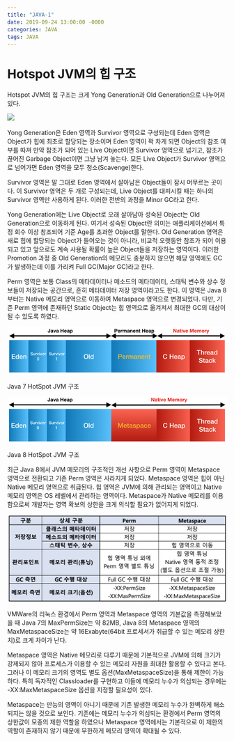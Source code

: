 ```yaml
---
title: "JAVA-1"
date: 2019-09-24 13:00:00 -0000
categories: JAVA
tags: JAVA
---
```


# Hotspot JVM의 힙 구조

Hotspot JVM의 힙 구조는 크게 Yong Generation과 Old Generation으로 나누어져 있다.

![](https://github.com/77loopin/77loopin.github.io/blob/master/_resources/hotspot_jvm_heap_structure\.png)

Yong Generation은 Eden 영역과 Survivor 영역으로 구성되는데 Eden 영역은 Object가 힙에 최초로 할당되는 장소이며 Eden 영역이 꽉 차게 되면 Object의 참조 여부를 따져 만약 참조가 되어 있는 Live Object이면 Survivor 영역으로 넘기고, 참조가 끊어진 Garbage Object이면 그냥 남겨 놓는다. 모든 Live Object가 Survivor 영역으로 넘어가면 Eden 영역을 모두 청소(Scavenge)한다.

Survivor 영역은 말 그대로 Eden 영역에서 살아남은 Object들이 잠시 머무르는 곳이다. 이 Survivor 영역은 두 개로 구성되는데, Live Object를 대피시킬 때는 하나의 Survivor 영역만 사용하게 된다. 이러한 전반의 과정을 Minor GC라고 한다.

Yong Generation에는 Live Object로 오래 살아남아 성숙된 Object는 Old Generation으로 이동하게 된다. 여기서 성숙된 Object란 의미는 애플리케이션에서 특정 회수 이상 참조되어 기준 Age를 초과한 Object를 말한다. Old Generation 영역은 새로 힙에 할당되는 Object가 들어오는 것이 아니라, 비교적 오랫동안 참조가 되어 이용되고 있고 앞으로도 계속 사용될 확률이 높은 Object들을 저장하는 영역이다. 이러한 Promotion 과정 중 Old Generation의 메모리도 충분하지 않으면 해당 영역에도 GC가 발생하는데 이를 가리켜 Full GC(Major GC)라고 한다.

Perm 영역은 보통 Class의 메타데이터나 메소드의 메타데이터, 스태틱 변수와 상수 정보들이 저장되는 공간으로, 흔히 메타데이터 저장 영역이라고도 한다. 이 영역은 Java 8부터는 Native 메모리 영역으로 이동하여 Metaspace 영역으로 변경되었다. 다만, 기존 Perm 영역에 존재하던 Static Object는 힙 영역으로 옮겨져서 최대한 GC의 대상이 될 수 있도록 하였다.

![](https://github.com/77loopin/77loopin.github.io/blob/master/_resources/jvm_heap_structure_java_7.png)

Java 7 HotSpot JVM 구조

![](https://github.com/77loopin/77loopin.github.io/blob/master/_resources/jvm_heap_structure_java_8.png)

Java 8 HotSpot JVM 구조

최근 Java 8에서 JVM 메모리의 구조적인 개선 사항으로 Perm 영역이 Metaspace 영역으로 전환되고 기존 Perm 영역은 사라지게 되었다. Metaspace 영역은 힙이 아닌 Native 메모리 영역으로 취급된다. 힙 영역은 JVM에 의해 관리되는 영역이고 Native 메모리 영역은 OS 레벨에서 관리하는 영역이다. Metaspace가 Native 메모리를 이용함으로써 개발자는 영역 확보의 상한을 크게 의식할 필요가 없어지게 되었다.

![](https://github.com/77loopin/77loopin.github.io/blob/master/_resources/perm_vs_metaspace.png)

VMWare의 리눅스 환경에서 Perm 영역과 Metaspace 영역의 기본값을 측정해보았을 때 Java 7의 MaxPermSize는 약 82MB, Java 8의 Metaspace 영역의 MaxMetaspaceSize는 약 16Exabyte(64bit 프로세서가 취급할 수 있는 메모리 상한치)로 크게 차이가 난다.

Metaspace 영역은 Native 메모리로 다루기 때문에 기본적으로 JVM에 의해 크기가 강제되지 않아 프로세스가 이용할 수 있는 메모리 자원을 최대한 활용할 수 있다고 본다. 그러나 이 메모리 크기의 영역도 별도 옵션(MaxMetaspaceSize)을 통해 제한이 가능하다. 특히 독자적인 Classloader를 구현하고 이들에 메모리 누수가 의심되는 경우에는 -XX:MaxMetaspaceSize 옵션을 지정할 필요성이 있다.

Metaspace는 만능의 영역이 아니기 때문에 기존 발생한 메모리 누수가 완벽하게 해소되지는 않을 것으로 보인다. 기존에는 메모리 누수가 의심되는 환경에서 Perm 영역의 상한값이 모종의 제한 역할을 하였으나 Metaspace 영역에서는 기본적으로 이 제한의 역할이 존재하지 않기 때문에 무한하게 메모리 영역이 확대될 수 있다.